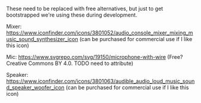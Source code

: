These need to be replaced with free alternatives, but just to get bootstrapped we're using these during development.

Mixer: https://www.iconfinder.com/icons/3801052/audio_console_mixer_mixing_music_sound_synthesizer_icon (can be purchased for commercial use if I like this icon)

Mic: https://www.svgrepo.com/svg/19150/microphone-with-wire (Free? Creative Commons BY 4.0. TODO need to attribute)

Speaker: https://www.iconfinder.com/icons/3801063/audible_audio_loud_music_sound_speaker_woofer_icon (can be purchased for commercial use if I like this icon)